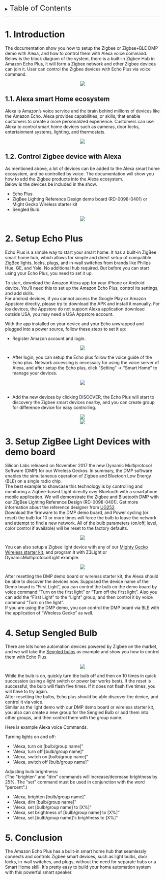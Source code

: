 
<details>
<summary><font size=5>Table of Contents</font> </summary>

- [1. Introduction](#1-introduction)
  - [1.1. Alexa smart Home ecosystem](#11-alexa-smart-home-ecosystem)
  - [1.2. Control Zigbee device with Alexa](#12-control-zigbee-device-with-alexa)
- [2. Setup Echo Plus](#2-setup-echo-plus)
- [3. Setup ZigBee Lighting Reference Design demo board](#3-setup-zigbee-lighting-reference-design-demo-board)
- [4. Setup Sengled Bulb](#4-setup-sengled-bulb)
- [5. Conclusion](#5-conclusion)
</details>

***

# 1. Introduction
The documentation show you how to setup the Zigbee or Zigbee+BLE DMP demo with Alexa, and how to control them with Alexa voice command.   
Below is the block diagram of the system, there is a built-in Zigbee Hub in Amazon Echo Plus, it will form a Zigbee network and other Zigbee devices can join it. User can control the Zigbee devices with Echo Plus via voice command.   
<div align="center">
  <img src="https://hoo-way.github.io/doc4zhihu/data/files/CM-Smart-Speaker/alexa-control-zigbee-devices-block-diagram.png">  
</div>  

## 1.1. Alexa smart Home ecosystem
Alexa is Amazon’s voice service and the brain behind millions of devices like the Amazon Echo. Alexa provides capabilities, or skills, that enable customers to create a more personalized experience. Customers can use Alexa to control smart home devices such as cameras, door locks, entertainment systems, lighting, and thermostats.   

<div align="center">
  <img src="https://hoo-way.github.io/doc4zhihu/data/files/CM-Smart-Speaker/echo-plus.png">  
</div>  

## 1.2. Control Zigbee device with Alexa
As mentioned above, a lot of devices can be added to the Alexa smart home ecosystem, and be controlled by voice. The documentation will show you how to add the Zigbee products into the Alexa ecosystem.   
Below is the devices be included in the show.   
* Echo Plus
* ZigBee Lighting Reference Design demo board (RD-0098-0401) or Might Gecko Wireless starter kit
* Sengled Bulb

<div align="center">
  <img src="https://hoo-way.github.io/doc4zhihu/data/files/CM-Smart-Speaker/echo-plus-dmp-demo.png">  
</div>  

# 2. Setup Echo Plus
Echo Plus is a simple way to start your smart home. It has a built-in ZigBee smart home hub, which allows for simple and direct setup of compatible ZigBee lights, locks, plugs, and in-wall switches from brands like Philips Hue, GE, and Yale. No additional hub required. But before you can start using your Echo Plus, you need to set it up.   

To start, download the Amazon Alexa app for your iPhone or Android device. You'll need this to set up the Amazon Echo Plus, control its settings, and add skills.   
For android devices, if you cannot access the Google Play or Amazon Appstore directly, please try to download the APK and install it manually. For ios devices, the Appstore do not support Alexa application download outside USA, you may need a USA Appstore account.   

With the app installed on your device and your Echo unwrapped and plugged into a power source, follow these steps to set it up:   
* Register Amazon account and login.  
<div align="center">
  <img src="https://hoo-way.github.io/doc4zhihu/data/files/CM-Smart-Speaker/echo-plus-setup1.png">  
</div>  

* After login, you can setup the Echo plus follow the voice guide of the Echo plus. Network accessing is necessary for using the voice server of Alexa, and after setup the Echo plus, click “Setting” -> “Smart Home” to manage your devices.   

<div align="center">
  <img src="https://hoo-way.github.io/doc4zhihu/data/files/CM-Smart-Speaker/echo-plus-setup2.png">  
</div>  
</br>

* Add the new devices by clicking DISCOVER, the Echo Plus will start to discovery the Zigbee smart devices nearby, and you can create group for difference device for easy controlling.   
<div align="center">
  <img src="https://hoo-way.github.io/doc4zhihu/data/files/CM-Smart-Speaker/echo-plus-setup3.png">  
</div>  

<div align="center">
  <img src="https://hoo-way.github.io/doc4zhihu/data/files/CM-Smart-Speaker/echo-plus-setup4.png">  
</div>  

# 3. Setup ZigBee Light Devices with demo board
Silicon Labs released on November 2017 the new Dynamic Multiprotocol Software (DMP) for our Wireless Geckos. In summary, the DMP software enables the simultaneous operation of Zigbee and Bluetooh Low Energy (BLE) on a single radio chip.   
The best example to showcase this technology is by controlling and monitoring a Zigbee-based Light directly over Bluetooth with a smartphone mobile application. We will demonstrate the Zigbee and Bluetooth DMP with our ZigBee Lighting Reference Design (RD-0098-0401). Get more information about the reference designer from [UG252](https://www.silabs.com/documents/public/user-guides/ug252-lighting-rd.pdf).   
Download the firmware to the DMP demo board, and Power cycling (or reset) the bulb for 10 or more times will force the bulb to leave the network and attempt to find a new network. All of the bulb parameters (on/off, level, color control if available) will be reset to the factory defaults.   
<div align="center">
  <img src="https://hoo-way.github.io/doc4zhihu/data/files/CM-Smart-Speaker/echo-plus-setup-dmp-light-reference-design.png">  
</div>  

You can also setup a Zigbee light device with any of our [Mighty Gecko Wireless starter kit](https://www.silabs.com/wireless/zigbee), and program it with Z3Light or DynamicMultiprotocolLight example.   
<div align="center">
  <img src="https://hoo-way.github.io/doc4zhihu/data/files/CM-Smart-Speaker/echo-plus-setup-dmp-wstk.png">  
</div>  

After resetting the DMP demo board or wireless starter kit, the Alexa should be able to discover the devices now. Supposed the device name of the Demo board is “First Light”, you can control the bulb on the demo board by voice command “Turn on the first light” or “Turn off the first light”. Also you can add the “First Light” to the “Light” group, and then control it by voice command “Turn on the light”.   
If you are using the DMP demo, you can control the DMP board via BLE with the application of “Wireless Gecko” as well.   

# 4. Setup Sengled Bulb
There are lots home automation devices powered by Zigbee on the market, and we will take the [Sengled bulbs](https://us.sengled.com/pages/amazon-alexa) as example and show you how to control them with Echo Plus.   
<div align="center">
  <img src="https://hoo-way.github.io/doc4zhihu/data/files/CM-Smart-Speaker/echo-plus-sengled.png">  
</div>  

While the bulb is on, quickly turn the bulb off and then on 10 times in quick succession (using a light switch or power bar works best). If the reset is successful, the bulb will flash five times. If it does not flash five times, you will have to try again.   
After resetting the bulbs, Echo plus should be able discover the device, and control it via voice.   
Similar as the light demo with our DMP demo board or wireless starter kit, you also can create a new group for the Sengled Bulb or add them into other groups, and then control them with the group name.   

Here is example Alexa voice Commands.   

Turning lights on and off:   
* "Alexa, turn on [bulb/group name]"
* "Alexa, turn off [bulb/group name]"
* "Alexa, switch on [bulb/group name]"
* "Alexa, switch off [bulb/group name]"

Adjusting bulb brightness:   
(The "brighten" and "dim" commands will increase/decrease brightness by 25%. The "set" command must be used in conjunction with the word "percent".)   
* "Alexa, brighten [bulb/group name]"
* "Alexa, dim [bulb/group name]"
* "Alexa, set [bulb/group name] to [X%]"
* "Alexa, set brightness of [bulb/group name] to [X%]"
* "Alexa, set [bulb/group name]'s brightness to [X%]"

# 5. Conclusion
The Amazon Echo Plus has a built-in smart home hub that seamlessly connects and controls Zigbee smart devices, such as light bulbs, door locks, in-wall switches, and plugs, without the need for separate hubs or a Smart Home skill. It's pretty easy to build your home automation system with this powerful smart speaker.   